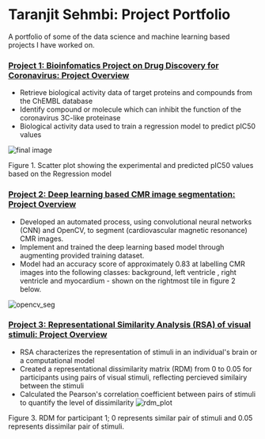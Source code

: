 # Taranjit Sehmbi: Project Portfolio #
A portfolio of some of the data science and machine learning based projects I have worked on.

### [Project 1: Bioinfomatics Project on Drug Discovery for Coronavirus: Project Overview](https://github.com/Taranks7/Drug-Discovery-Data-Science-Project) ### 
- Retrieve biological activity data of target proteins and compounds from the ChEMBL database
- Identify compound or molecule which can inhibit the function of the coronavirus 3C-like proteinase
- Biological activity data used to train a regression model to predict pIC50 values

![final image](https://user-images.githubusercontent.com/74196907/103291535-e72fb780-49e3-11eb-8d6b-e56d3c05ed9a.png)

Figure 1. Scatter plot showing the experimental and predicted pIC50 values based on the Regression model 
<br/>

### [Project 2: Deep learning based CMR image segmentation: Project Overview](https://github.com/Taranks7/OpenCV_segmentation) ### 
- Developed an automated process, using convolutional neural networks (CNN) and OpenCV, to segment (cardiovascular magnetic resonance) CMR images.
- Implement and trained the deep learning based model through augmenting provided training dataset.
- Model had an accuracy score of approximately 0.83 at labelling CMR images into the following classes: background, left ventricle , right ventricle and myocardium - shown on the rightmost tile in figure 2 below. 

![opencv_seg](https://user-images.githubusercontent.com/74196907/102830431-345aca80-43e1-11eb-807f-711e7d297f04.png)
<br/>


### [Project 3: Representational Similarity Analysis (RSA) of visual stimuli: Project Overview](https://github.com/Taranks7/RDM_practicalproject) ### 
- RSA characterizes the representation of stimuli in an individual's brain or a computational model 
- Created a representational dissimilarity matrix (RDM) from 0 to 0.05 for participants using pairs of visual stimuli, reflecting percieved similairy between the stimuli
- Calculated the Pearson's correlation coefficient between pairs of stimuli to quantify the level of dissimilarity 
![rdm_plot](https://user-images.githubusercontent.com/74196907/105768107-ce1f1580-5f53-11eb-84d7-8567bfd7fcb6.png)

Figure 3. RDM for participant 1; 0 represents similar pair of stimuli and 0.05 represents dissimilar pair of stimuli. 
